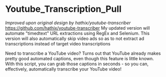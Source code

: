 # Youtube_Transcription_Pull
*Improved upon original design by hathix/youtube-transcriber*
https://github.com/hathix/youtube-transcriber
My updated version will automate "timedtext" URL extractions using RegEx and Selenium.
This version will also automatically skip video ads so as to not extract ad transcriptions instead of target video transcriptions

Need to transcribe a YouTube video? Turns out that YouTube already makes pretty good automated captions, even though this feature is little known. With this script, you can grab those captions in seconds - so you can, effectively, automatically transcribe your YouTube video!

